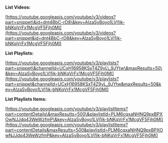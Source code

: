 **List Videos:**

[https://youtube.googleapis.com/youtube/v3/videos?part=snippet\&id=dnt4BbC-rD8\&key=AIzaSyBoyo1LVl1ik-bNKqVrFx1McgVF5Fjh0MI](https://youtube.googleapis.com/youtube/v3/videos?part=snippet&id=dnt4BbC-rD8&key=AIzaSyBoyo1LVl1ik-bNKqVrFx1McgVF5Fjh0MI)



**List Playlists:**

[https://youtube.googleapis.com/youtube/v3/playlists?part=snippet\&channelId=UCxH16958KSxT4Z9yL\_9JYtw\&maxResults=50\&key=AIzaSyBoyo1LVl1ik-bNKqVrFx1McgVF5Fjh0MI](https://youtube.googleapis.com/youtube/v3/playlists?part=snippet&channelId=UCxH16958KSxT4Z9yL_9JYtw&maxResults=50&key=AIzaSyBoyo1LVl1ik-bNKqVrFx1McgVF5Fjh0MI)



**List Playlists Items:**

[https://youtube.googleapis.com/youtube/v3/playlistItems?part=contentDetails\&maxResults=500\&playlistId=PLM6cqxaNHNQ9pxBPXOwNJJdq43WeWzfmP\&key=AIzaSyBoyo1LVl1ik-bNKqVrFx1McgVF5Fjh0MI](https://youtube.googleapis.com/youtube/v3/playlistItems?part=contentDetails&maxResults=500&playlistId=PLM6cqxaNHNQ9pxBPXOwNJJdq43WeWzfmP&key=AIzaSyBoyo1LVl1ik-bNKqVrFx1McgVF5Fjh0MI)

